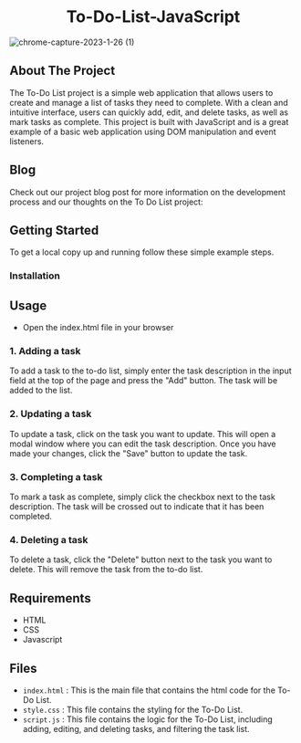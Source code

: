 <h1 align="center"> To-Do-List-JavaScript </h1>


![chrome-capture-2023-1-26 (1)](https://user-images.githubusercontent.com/77020164/221394835-eb92ac02-53e3-42bf-96ac-b5114eb543a6.gif)

## About The Project

The To-Do List project is a simple web application that allows users to create and manage a list of tasks they need to complete. With a clean and intuitive interface, users can quickly add, edit, and delete tasks, as well as mark tasks as complete.
This project is built with JavaScript and is a great example of a basic web application using DOM manipulation and event listeners.


## Blog

Check out our project blog post for more information on the development process and our thoughts on the To Do List project:

## Getting Started

To get a local copy up and running follow these simple example steps.

### Installation




## Usage

- Open the index.html file in your browser

### 1. Adding a task
To add a task to the to-do list, simply enter the task description in the input field at the top of the page and press the "Add" button. The task will be added to the list.

### 2. Updating a task
To update a task, click on the task you want to update. This will open a modal window where you can edit the task description. Once you have made your changes, click the "Save" button to update the task.

### 3. Completing a task
To mark a task as complete, simply click the checkbox next to the task description. The task will be crossed out to indicate that it has been completed.

### 4. Deleting a task
To delete a task, click the "Delete" button next to the task you want to delete. This will remove the task from the to-do list.


## Requirements

- HTML
- CSS
- Javascript


## Files

* `index.html` :
     This is the main file that contains the html code for the To-Do List.
* `style.css` :
     This file contains the styling for the To-Do List.
* `script.js` :
     This file contains the logic for the To-Do List, including adding, editing, and deleting tasks, and filtering the task list.

